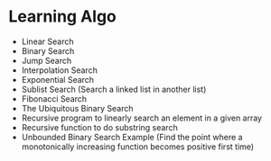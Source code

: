 # Learning Algo


* Linear Search
* Binary Search
* Jump Search
* Interpolation Search
* Exponential Search
* Sublist Search (Search a linked list in another list)
* Fibonacci Search
* The Ubiquitous Binary Search
* Recursive program to linearly search an element in a given array
* Recursive function to do substring search
* Unbounded Binary Search Example (Find the point where a monotonically increasing function becomes positive first time)
